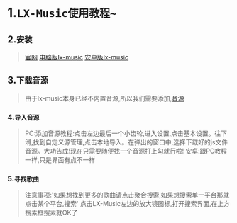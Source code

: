 # 1.`LX-Music使用教程~`


## 2.`安装`


> [官网](https://lxmusic.toside.cn/)
> [电脑版lx-music](https://www.123684.com/s/G6lMjv-gQU3A)
> [安卓版lx-music](https://ghproxy.cn/?q=https%3A%2F%2Fgithub.com%2Flyswhut%2Flx-music-mobile%2Freleases%2Fdownload%2Fv1.6.0%2Flx-music-mobile-v1.6.0-arm64-v8a.apk)


## 3.`下载音源`


> 由于lx-music本身已经不内置音源,所以我们需要添加,[音源](https://www.123684.com/s/G6lMjv-YQU3A)


### 4.`导入音源`


> PC:添加音源教程:点击左边最后一个小齿轮,进入设置,点击基本设置。往下滑,找到自定义源管理,点击本地导入。在弹出的窗口中,选择下载好的js文件音源。大功告成!现在只需要随便找一个音源打上勾就行啦!
> 安卓:跟PC教程一样,只是界面有点不一样


### 5.`寻找歌曲`


> 注意事项:'如果想找到更多的歌曲请点击聚合搜索,如果想搜索单一平台那就点击某个平台,搜索'
> 点击LX-Music左边的放大镜图标,打开搜索界面,在上方搜索框搜索就OK了
